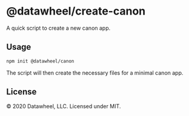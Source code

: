 # @datawheel/create-canon

A quick script to create a new canon app.

## Usage

```bash
npm init @datawheel/canon
```

The script will then create the necessary files for a minimal canon app.

## License

&copy; 2020 Datawheel, LLC. Licensed under MIT.
